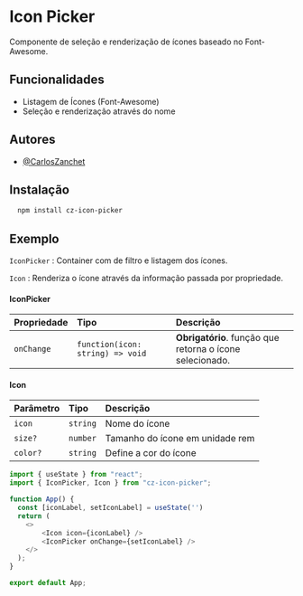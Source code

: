 
# Icon Picker

Componente de seleção e renderização de ícones baseado no Font-Awesome.




## Funcionalidades

- Listagem de Ícones (Font-Awesome)
- Seleção e renderização através do nome


## Autores

- [@CarlosZanchet](https://www.github.com/CarlosZanchet)


## Instalação


```bash
  npm install cz-icon-picker
```


## Exemplo

`IconPicker` : Container com de filtro e listagem dos ícones.

`Icon` : Renderiza o ícone através da informação passada por propriedade.

#### IconPicker

| Propriedade   | Tipo       | Descrição                           |
| :---------- | :--------- | :---------------------------------- |
| `onChange` | `function(icon: string) => void` | **Obrigatório**. função que retorna o ícone selecionado. |

#### Icon

| Parâmetro   | Tipo       | Descrição                                   |
| :---------- | :--------- | :------------------------------------------ |
| `icon`      | `string` |  Nome do ícone |
| `size?`      | `number` |  Tamanho do ícone em unidade rem|
| `color?`      | `string` |  Define a cor do ícone |

```javascript
import { useState } from "react";
import { IconPicker, Icon } from "cz-icon-picker";

function App() {
  const [iconLabel, setIconLabel] = useState('')
  return (
    <>
        <Icon icon={iconLabel} />
        <IconPicker onChange={setIconLabel} />
    </>
  );
}

export default App;
```